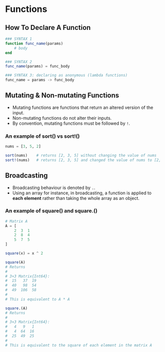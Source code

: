 # Functions

## How To Declare A Function

```julia
### SYNTAX 1
function func_name(params)
    # body
end
```

```julia
### SYNTAX 2
func_name(params) = func_body
```

```julia
### SYNTAX 3: declaring as anonymous (lambda functions)
func_name = params -> func_body
```

## Mutating & Non-mutating Functions

- Mutating functions are functions that return an altered version of the input.
- Non-mutating functions do not alter their inputs.
- By convention, mutating functions must be followed by `!`.

### An example of sort() vs sort!()

```julia
nums = [3, 5, 2]

sort(nums)    # returns [2, 3, 5] without changing the value of nums
sort!(nums)   # returns [2, 3, 5] and changed the value of nums to [2, 3, 5]
```

## Broadcasting

- Broadcasting behaviour is denoted by `.`.
- Using an array for instance, in broadcasting, a function is applied to **each element** rather than taking the whole array as an object.

### An example of square() and square.()

```julia
# Matrix A
A = [
    2  3  1
    2  8  4
    5  7  5
]

square(x) = x ^ 2

square(A)
# Returns
# 
# 3×3 Matrix{Int64}:
#  15   37  19
#  40   98  54
#  49  106  58
# 
# This is equivalent to A * A

square.(A)
# Returns
# 
# 3×3 Matrix{Int64}:
#   4   9   1
#   4  64  16
#  25  49  25
#
# This is equivalent to the square of each element in the matrix A
```
